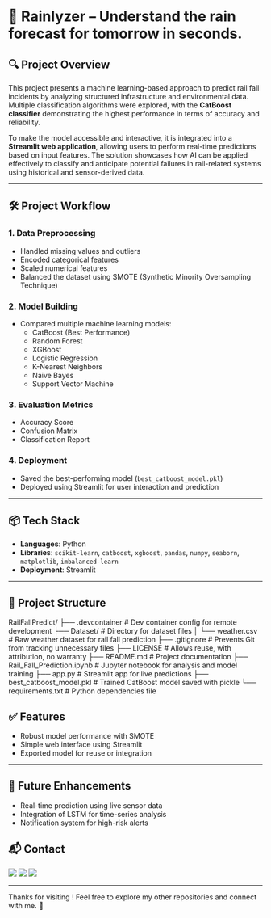 # 🚆 Rainlyzer – Understand the rain forecast for tomorrow in seconds.

## 🔍 Project Overview

This project presents a machine learning-based approach to predict rail fall incidents by analyzing structured infrastructure and environmental data. Multiple classification algorithms were explored, with the **CatBoost classifier** demonstrating the highest performance in terms of accuracy and reliability.

To make the model accessible and interactive, it is integrated into a **Streamlit web application**, allowing users to perform real-time predictions based on input features. The solution showcases how AI can be applied effectively to classify and anticipate potential failures in rail-related systems using historical and sensor-derived data.

---

## 🛠️ Project Workflow

### 1. Data Preprocessing
- Handled missing values and outliers
- Encoded categorical features
- Scaled numerical features
- Balanced the dataset using SMOTE (Synthetic Minority Oversampling Technique)

### 2. Model Building
- Compared multiple machine learning models:
  - CatBoost (Best Performance)
  - Random Forest
  - XGBoost
  - Logistic Regression
  - K-Nearest Neighbors
  - Naive Bayes
  - Support Vector Machine

### 3. Evaluation Metrics
- Accuracy Score
- Confusion Matrix
- Classification Report

### 4. Deployment
- Saved the best-performing model (`best_catboost_model.pkl`)
- Deployed using Streamlit for user interaction and prediction

---

## 📦 Tech Stack

- **Languages**: Python
- **Libraries**: `scikit-learn`, `catboost`, `xgboost`, `pandas`, `numpy`, `seaborn`, `matplotlib`, `imbalanced-learn`
- **Deployment**: Streamlit

---

## 📁 Project Structure
RailFallPredict/
├── .devcontainer                   # Dev container config for remote development
├── Dataset/                        # Directory for dataset files
│   └── weather.csv                 # Raw weather dataset for rail fall prediction
├── .gitignore                      # Prevents Git from tracking unnecessary files
├── LICENSE                         # Allows reuse, with attribution, no warranty
├── README.md                       # Project documentation
├── Rail_Fall_Prediction.ipynb      # Jupyter notebook for analysis and model training
├── app.py                          # Streamlit app for live predictions
├── best_catboost_model.pkl         # Trained CatBoost model saved with pickle
└── requirements.txt                # Python dependencies file

## ✅ Features

- Robust model performance with SMOTE
- Simple web interface using Streamlit
- Exported model for reuse or integration

---

## 🚀 Future Enhancements

- Real-time prediction using live sensor data
- Integration of LSTM for time-series analysis
- Notification system for high-risk alerts

## 📬 Contact

<p>
  <a href="mailto:aradhyaray99@gmail.com"><img src="https://img.shields.io/badge/Email-D14836?style=for-the-badge&logo=gmail&logoColor=white" /></a>
  <a href="www.linkedin.com/in/rayaradhya"><img src="https://img.shields.io/badge/LinkedIn-blue?style=for-the-badge&logo=linkedin&logoColor=white" /></a>
  <a href="https://github.com/AradhyaRay05"><img src="https://img.shields.io/badge/GitHub-181717?style=for-the-badge&logo=github&logoColor=white" /></a>
</p>

---

Thanks for visiting ! Feel free to explore my other repositories and connect with me. 🚀 
